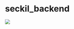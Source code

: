 # seckil_backend

![](https://github.com/wenyongqd/seckil_backend/blob/master/src/main/resources/static/img/socialApp.gif)
